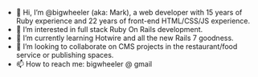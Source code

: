 - 👋 Hi, I’m @bigwheeler (aka: Mark), a web developer with 15 years of Ruby experience and 22 years of front-end HTML/CSS/JS experience.
- 👀 I’m interested in full stack Ruby On Rails development.
- 🌱 I’m currently learning Hotwire and all the new Rails 7 goodness.
- 💞️ I’m looking to collaborate on CMS projects in the restaurant/food service or publishing spaces. 
- 📫 How to reach me: bigwheeler @ gmail

<!---
bigwheeler/bigwheeler is a ✨ special ✨ repository because its `README.md` (this file) appears on your GitHub profile.
You can click the Preview link to take a look at your changes.
--->

